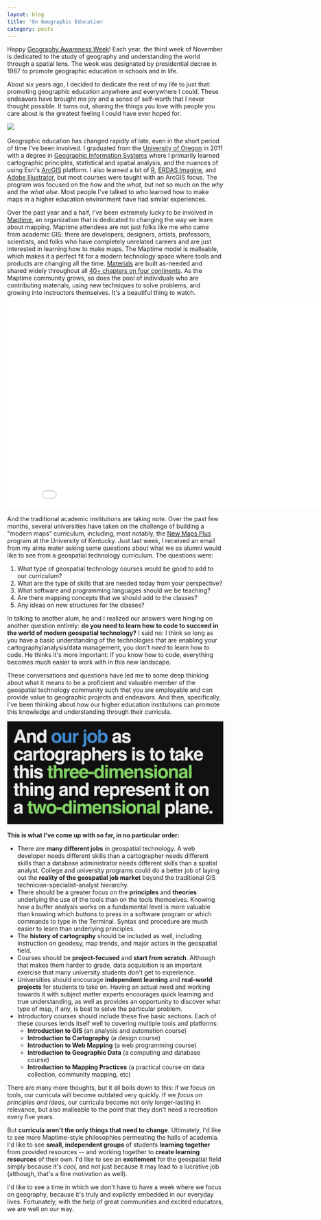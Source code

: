 ```yaml
---
layout: blog
title: 'On Geographic Education'
category: posts
---
```


Happy [Geography Awareness Week](http://education.nationalgeographic.com/education/programs/geographyawarenessweek/?ar_a=1)! Each year, the third week of November is dedicated to the study of geography and understanding the world through a spatial lens. The week was designated by presidential decree in 1987 to promote geographic education in schools and in life.

About six years ago, I decided to dedicate the rest of my life to just that: promoting geographic education anywhere and everywhere I could. These endeavors have brought me joy and a sense of self-worth that I never thought possible. It turns out, sharing the things you love with people you care about is the greatest feeling I could have ever hoped for.

![](../../images/maptimepdx.jpg)

Geographic education has changed rapidly of late, even in the short period of time I've been involved. I graduated from the [University of Oregon](http://uoregon.edu) in 2011 with a degree in [Geographic Information Systems](http://geography.uoregon.edu) where I primarily learned cartographic principles, statistical and spatial analysis, and the nuances of using Esri's [ArcGIS](http://arcgis.com) platform. I also learned a bit of [R](http://r-project.org), [ERDAS Imagine](http://www.hexagongeospatial.com/products/remote-sensing/erdas-imagine/overview), and [Adobe Illustrator](http://www.adobe.com/products/illustrator.html), but most courses were taught with an ArcGIS focus. The program was focused on the _how_ and the _what_, but not so much on the _why_ and the _what else_. Most people I've talked to who learned how to make maps in a higher education environment have had similar experiences.

Over the past year and a half, I've been extremely lucky to be involved in [Maptime](http://maptime.io), an organization that is dedicated to changing the way we learn about mapping. Maptime attendees are not just folks like me who came from academic GIS: there are developers, designers, artists, professors, scientists, and folks who have completely unrelated careers and are just interested in learning how to make maps. The Maptime model is malleable, which makes it a perfect fit for a modern technology space where tools and products are changing all the time. [Materials](http://maptime.io/lessons-resources) are built as-needed and shared widely throughout all [40+ chapters on four continents](http://maptime.io/chapters/). As the Maptime community grows, so does the pool of individuals who are contributing materials, using new techniques to solve problems, and growing into instructors themselves. It's a beautiful thing to watch.

<iframe width="850" height="480" src="//www.youtube.com/embed/hN1jwg8UKKY" frameborder="0" allowfullscreen></iframe>

And the traditional academic institutions are taking note. Over the past few months, several universities have taken on the challenge of building a "modern maps" curriculum, including, most notably, the [New Maps Plus](http://newmapsplus.uky.edu/) program at the University of Kentucky. Just last week, I received an email from my alma mater asking some questions about what we as alumni would like to see from a geospatial technology curriculum. The questions were:

1. What type of geospatial technology courses would be good to add to our curriculum?
2. What are the type of skills that are needed today from your perspective?
3. What software and programming languages should we be teaching?
4. Are there mapping concepts that we should add to the classes?
5. Any ideas on new structures for the classes?

In talking to another alum, he and I realized our answers were hinging on another question entirely: **do you need to learn how to code to succeed in the world of modern geospatial technology?** I said no: I think so long as you have a basic understanding of the technologies that are enabling your cartography/analysis/data management, you don't _need_ to learn how to code. He thinks it's more important: If you know how to code, everything becomes much easier to work with in this new landscape.

These conversations and questions have led me to some deep thinking about what it means to be a proficient and valuable member of the geospatial technology community such that you are employable and can provide value to geographic projects and endeavors. And then, specifically, I've been thinking about how our higher education institutions can promote this knowledge and understanding through their curricula.

![](../../images/cartographers.png)

**This is what I've come up with so far, in no particular order:**

- There are **many different jobs** in geospatial technology. A web developer needs different skills than a cartographer needs different skills than a database administrator needs different skills than a spatial analyst. College and university programs could do a better job of laying out the **reality of the geospatial job market** beyond the traditional GIS technician-specialist-analyst hierarchy.
- There should be a greater focus on the **principles** and **theories** underlying the use of the tools than on the tools themselves. Knowing how a buffer analysis works on a fundamental level is more valuable than knowing which buttons to press in a software program or which commands to type in the Terminal. Syntax and procedure are much easier to learn than underlying principles.
- The **history of cartography** should be included as well, including instruction on geodesy, map trends, and major actors in the geospatial field.
- Courses should be **project-focused** and **start from scratch**. Although that makes them harder to grade, data acquisition is an important exercise that many university students don't get to experience.
- Universities should encourage **independent learning** and **real-world projects** for students to take on. Having an actual need and working towards it with subject matter experts encourages quick learning and true understanding, as well as provides an opportunity to discover what type of map, if any, is best to solve the particular problem.
- Introductory courses should include these five basic sections. Each of these courses lends itself well to covering multiple tools and platforms:
  - **Introduction to GIS** (an analysis and automation course)
  - **Introduction to Cartography** (a design course)
  - **Introduction to Web Mapping** (a web programming course)
  - **Introduction to Geographic Data** (a computing and database course)
  - **Introduction to Mapping Practices** (a practical course on data collection, community mapping, etc)

There are many more thoughts, but it all boils down to this: if we focus on tools, our curricula will become outdated very quickly. If we _focus on principles and ideas_, our curricula become not only longer-lasting in relevance, but also malleable to the point that they don't need a recreation every five years.

But **curricula aren't the only things that need to change**. Ultimately, I'd like to see more Maptime-style philosophies permeating the halls of academia. I'd like to see **small, independent groups** of students **learning together** from provided resources -- and working together to **create learning resources** of their own. I'd like to see an **excitement** for the geospatial field simply because it's _cool_, and not just because it may lead to a lucrative job (although, that's a fine motivation as well).

I'd like to see a time in which we don't have to have a week where we focus on geography, because it's truly and explictly embedded in our everyday lives. Fortunately, with the help of great communities and excited educators, we are well on our way.


